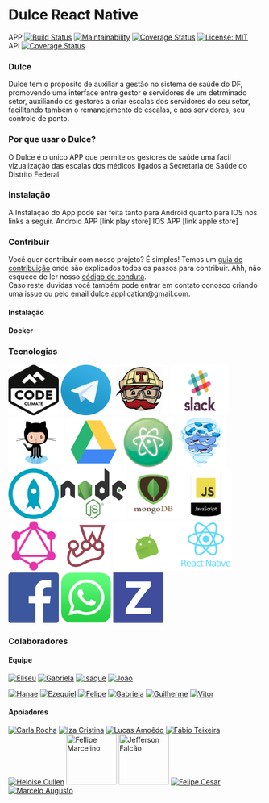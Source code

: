 # Dulce React Native
APP [![Build Status](https://travis-ci.org/fga-gpp-mds/2018.1-Dulce_App.svg?branch=master)](https://travis-ci.org/fga-gpp-mds/2018.1-Dulce_App) [![Maintainability](https://api.codeclimate.com/v1/badges/2446e950fda3550f98ca/maintainability)](https://codeclimate.com/github/fga-gpp-mds/2018.1-Dulce_App/maintainability) [![Coverage Status](https://coveralls.io/repos/github/fga-gpp-mds/2018.1-Dulce_App/badge.svg?branch=master)](https://coveralls.io/github/fga-gpp-mds/2018.1-Dulce_App?branch=master) [![License: MIT](https://img.shields.io/badge/License-MIT-yellow.svg)](https://opensource.org/licenses/MIT)  
API [![Coverage Status](https://coveralls.io/repos/github/fga-gpp-mds/2018.1-Dulce_API/badge.svg?branch=master)](https://coveralls.io/github/fga-gpp-mds/2018.1-Dulce_API?branch=master)  
### Dulce

Dulce tem o propósito de auxiliar a gestão no sistema de saúde do DF, promovendo uma interface entre gestor e servidores de um detrminado setor, auxiliando os gestores a criar escalas dos servidores do seu setor, facilitando também o remanejamento de escalas, e aos servidores, seu controle de ponto.


### Por que usar o Dulce?

O Dulce é o unico APP que permite os gestores de saúde uma facil vizualização das escalas dos médicos ligados a Secretaria de Saúde do Distrito Federal.

### Instalação
A Instalação do App pode ser feita tanto para Android quanto para IOS nos links a seguir.
Android APP [link play store]
IOS APP [link apple store]

### Contribuir
Você quer contribuir com nosso projeto? É simples! Temos um [guia de contribuição](CONTRIBUTING.md) onde são explicados todos os passos para contribuir. Ahh, não esquece de ler nosso [código de conduta](CODE_OF_CONDUCT.md).   
Caso reste duvidas você também pode entrar em contato conosco criando uma issue ou pelo email dulce.application@gmail.com.

#### Instalação

#### Docker

### Tecnologias

<img src="/docs/assets/img/logos/codeclimate.png" width="100" height="100" title="CodeClimate"> <img src="/docs/assets/img/logos/telegram.png" width="100" height="100" title="Telegram"> <img src="/docs/assets/img/logos/travis.gif" width="110" height="100" title="Travis"> <img src="/docs/assets/img/logos/slack.gif" width="115" height="100" title="Slack"> <img src="/docs/assets/img/logos/GitHub.gif" width="110" height="100" title="GitHub"> <img src="/docs/assets/img/logos/drive.gif" width="110" height="100" title="Drive"> <img src="/docs/assets/img/logos/atom.png" width="100" height="100" title="Atom"> <img src="/docs/assets/img/logos/docker.gif" width="100" height="100" title="Docker"> <img src="/docs/assets/img/logos/protoio.png" width="100" height="100" title="Proto.io"> <img src="/docs/assets/img/logos/node.png" width="130" height="100" title="Node.js"> <img src="/docs/assets/img/logos/mongodb.png" width="100" height="100" title="MongoDB"> <img src="/docs/assets/img/logos/js.png" width="100" height="100" title="JS"> <img src="/docs/assets/img/logos/graphql.png" width="100" height="100" title="GraphQL"> <img src="/docs/assets/img/logos/jest.png" width="100" height="100" title="Jtest"> <img src="/docs/assets/img/logos/android.gif" width="130" height="100" title="Android"> <img src="/docs/assets/img/logos/react-native.png" width="100" height="100" title="React Native"> <img src="/docs/assets/img/logos/facebook.gif" width="100" height="100" title="Facebook"> <img src="/docs/assets/img/logos/whatsapp.png" width="100" height="100" title="Whatsapp"> <img src="/docs/assets/img/logos/zenhub.png" width="100" height="100" title="Whatsapp">


### Colaboradores
#### Equipe

[![Eliseu](https://avatars2.githubusercontent.com/u/5272409?v=4&s=100)](https://github.com/eliseuegewarth)
[![Gabriela](https://avatars0.githubusercontent.com/u/15165117?s=100&v=4)](https://github.com/gag2502)
[![Isaque](https://avatars1.githubusercontent.com/u/17963713?v=4&s=100)](https://github.com/alvesisaque)
[![João](https://avatars3.githubusercontent.com/u/12779174?v=4&s=100)](https://github.com/egewarth)

[![Hanae](https://avatars1.githubusercontent.com/u/33128970?v=4&s=100)](https://github.com/BeatrizHanae)
[![Ezequiel](https://avatars2.githubusercontent.com/u/37127457?v=4&s=100)](https://github.com/EzequielDeOliveira)
[![Felipe](https://avatars3.githubusercontent.com/u/29442029?v=4&s=100)](https://github.com/fepas)
[![Gabriela](https://avatars2.githubusercontent.com/u/31254028?v=4&s=100)](https://github.com/gabibguedes)
[![Guilherme](https://avatars0.githubusercontent.com/u/30842015?v=4&s=100)](https://github.com/gdeusdara)
[![Vitor](https://avatars0.githubusercontent.com/u/36925258?v=4&s=100)](https://github.com/vitorl-s)

#### Apoiadores
[![Carla Rocha](https://avatars0.githubusercontent.com/u/5897389?s=100&v=4)](https://github.com/RochaCarla)
[![Iza Cristina](https://avatars2.githubusercontent.com/u/14032043?s=100&v=4)](https://github.com/izacristina)
[![Lucas Amoêdo](https://avatars0.githubusercontent.com/u/11811420?s=100&v=4)](https://github.com/LucasAmoedo)
[![Fábio Teixeira](https://avatars2.githubusercontent.com/u/4295523?s=100&v=4)](https://github.com/fabio1079)
[![Heloise Cullen](https://avatars2.githubusercontent.com/u/9471715?s=100&v=4)](https://github.com/Heloisecs)
<a href="https://www.linkedin.com/in/fellipe-marcelino-250101149/"><img src="https://media.licdn.com/dms/image/C4E03AQEGNsJG9EtMyw/profile-displayphoto-shrink_800_800/0?e=1527958800&v=alpha&t=ZlKPVaN4JwhW3GgZeI-KwmqqPgro8JTYZYJ9yCqcztA" width="100" height="100" title="Fellipe Marcelino"></a>
<a href="https://www.linkedin.com/in/jefferson-falc%C3%A3o-736bb570/"><img src="https://media.licdn.com/dms/image/C4D03AQGXnkV6e1uQiQ/profile-displayphoto-shrink_800_800/0?e=1527962400&v=alpha&t=WJv6r_5XRNga3-X5phqRy73fhv5vJY6gKBVny5xbP94" width="100" height="100" title="Jefferson Falcão
"></a>
[![Felipe Cesar](https://avatars2.githubusercontent.com/u/4176646?s=100&v=4)](https://github.com/fel-cesar)
[![Marcelo Augusto](https://avatars2.githubusercontent.com/u/18356890?s=100&v=4)](https://github.com/maugustoo)
